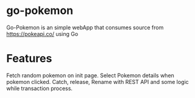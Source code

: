 # go-pokemon

Go-Pokemon is an simple webApp that consumes source from https://pokeapi.co/ using Go

# Features
Fetch random pokemon on init page. Select Pokemon details when pokemon clicked. Catch, release, Rename with REST API and some logic while transaction process.
